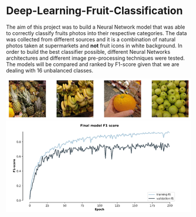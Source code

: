 # Deep-Learning-Fruit-Classification

The aim of this project was to build a Neural Network model that was able to correctly classify fruits photos into their respective categories. The data was collected from different sources and it is a combination of natural photos taken at supermarkets and **not** fruit icons in white background. In order to build the best classifier possible, different Neural Networks architectures and different image pre-processing techniques were tested. The models will be compared and ranked by F1-score given that we are dealing with 16 unbalanced classes.

<img src="cover.png" alt="drawing" width="700"/>
<img src="cover2.png" alt="drawing" width="700"/>
